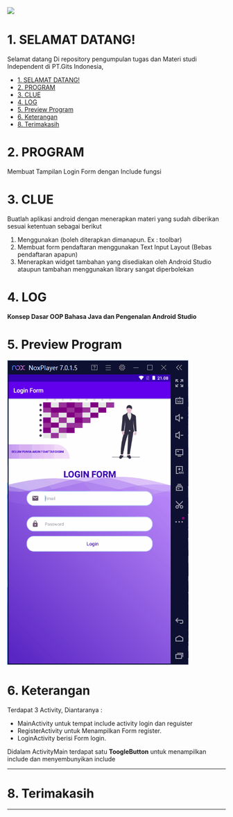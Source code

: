<img height="100em" src="https://github-readme-stats.vercel.app/api?username=aziez&show_icons=true&hide_border=true&&count_private=true&include_all_commits=true" />

 # 1. SELAMAT DATANG!
Selamat datang Di repository pengumpulan tugas dan Materi studi Independent di PT.Gits Indonesia,

- [1. SELAMAT DATANG!](#1-selamat-datang)
- [2. PROGRAM](#2-program)
- [3. CLUE](#3-clue)
- [4. LOG](#4-log)
- [5. Preview Program](#5-preview-program)
- [6. Keterangan](#6-keterangan)
- [8. Terimakasih](#8-terimakasih)

# 2. PROGRAM
Membuat Tampilan Login Form dengan Include fungsi


# 3. CLUE
Buatlah aplikasi android dengan menerapkan materi yang sudah diberikan sesuai ketentuan sebagai berikut

1. Menggunakan <include> (boleh diterapkan dimanapun. Ex : toolbar)
2. Membuat form pendaftaran menggunakan Text Input Layout (Bebas pendaftaran apapun)
3. Menerapkan widget tambahan yang disediakan oleh Android Studio ataupun tambahan menggunakan library sangat diperbolekan



# 4. LOG
**Konsep Dasar OOP Bahasa Java dan Pengenalan Android Studio**

# 5. Preview Program
![alt text](https://github.com/aziez/SI-GITS_Indonesia/blob/main/Tugas_8-LoginForm/Hasil_build2.gif)


# 6. Keterangan
Terdapat 3 Activity, Diantaranya :
- MainActivity untuk tempat include activity login dan reguister
- RegisterActivity untuk Menampilkan Form register.
- LoginActivity berisi Form login.

Didalam ActivityMain terdapat satu  **ToogleButton** untuk menampilkan include dan menyembunyikan include

***

# 8. Terimakasih

***
